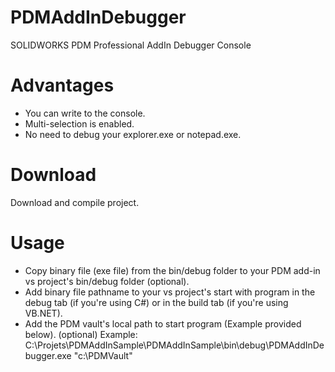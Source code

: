 # PDMAddInDebugger
SOLIDWORKS PDM Professional AddIn Debugger Console
# Advantages
- You can write to the console.
- Multi-selection is enabled.
- No need to debug your explorer.exe or notepad.exe.
# Download 
Download and compile project.
# Usage
- Copy binary file (exe file) from the bin/debug folder to your PDM add-in vs project's bin/debug folder (optional).
- Add binary file pathname to your vs project's start with program in the debug tab (if you're using C#) or in the build tab (if you're using VB.NET).
- Add the PDM vault's local path to start program (Example provided below). (optional) 
Example: C:\Projets\PDMAddInSample\PDMAddInSample\bin\debug\PDMAddInDebugger.exe "c:\PDMVault\"
